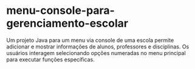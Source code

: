 # menu-console-para-gerenciamento-escolar
Um projeto Java para um menu via console de uma escola permite adicionar e mostrar informações de alunos, professores e disciplinas. Os usuários interagem selecionando opções numeradas no menu principal para executar funções específicas.
